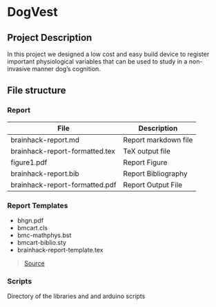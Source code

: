 # DogVest

## Project Description

In this project we designed a low cost and easy build device to register
important physiological variables that can be used to study in a non-invasive
manner dog’s cognition.

## File structure

### Report
File				| Description
--------------------------------|----------------------
brainhack-report.md		| Report markdown file
brainhack-report-formatted.tex  | TeX output file
figure1.pdf			| Report Figure
brainhack-report.bib		| Report Bibliography
brainhack-report-formatted.pdf	| Report Output File


### Report Templates

* bhgn.pdf               
* bmcart.cls            
* bmc-mathphys.bst 
* bmcart-biblio.sty 
* brainhack-report-template.tex

> [Source](https://github.com/ccraddock/brainhack_reports)

### Scripts

Directory of the libraries and and arduino scripts


